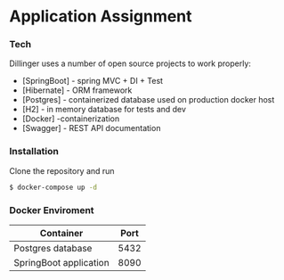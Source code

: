 # Application Assignment
### Tech

Dillinger uses a number of open source projects to work properly:

* [SpringBoot] - spring MVC + DI + Test
* [Hibernate] - ORM framework
* [Postgres] - containerized database used on production docker host
* [H2] - in memory database for tests and dev
* [Docker] -containerization
* [Swagger]  - REST API documentation

### Installation

Clone the repository and run

```sh
$ docker-compose up -d
```

### Docker Enviroment

| Container | Port |
| ------ | ------ |
| Postgres database | 5432 |
| SpringBoot application | 8090 |


